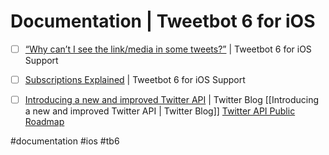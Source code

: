 # Documentation | Tweetbot 6 for iOS
- [ ] [“Why can’t I see the link/media in some tweets?”](https://tapbots.com/support/tweetbot6/general/cantseelinks.php) | Tweetbot 6 for iOS Support

- [ ] [Subscriptions Explained](https://tapbots.com/support/tweetbot6/general/sub.php) | Tweetbot 6 for iOS Support

- [ ] [Introducing a new and improved Twitter API](https://blog.twitter.com/developer/en_us/topics/tools/2020/introducing_new_twitter_api.html) | Twitter Blog
[[Introducing a new and improved Twitter API | Twitter Blog]]
[Twitter API Public Roadmap](https://trello.com/b/myf7rKwV/twitter-developer-platform-roadmap)

#documentation #ios #tb6